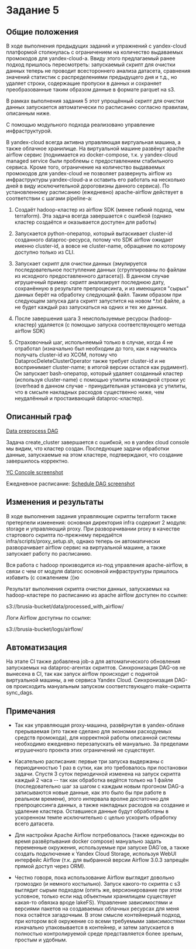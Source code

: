 # Задание 5

## Общие положения
В ходе выполнения предыдущих заданий и упражнений с yandex-cloud платформой столкнулась с ограничением на количество выдаваемых промокодов для yandex-cloud-а. Ввиду этого предлагаемый ранее подход пришлось пересмотреть: запускаемый скрипт для очистки данных теперь не проводит всестороннего анализа датасета, сравнения значений статистик с распределениями предыдущего дня и т.д., но удаляет строки, содержащие пропуски в данных и сохраняет преобразованные таким образом данные в формате parquet на s3.

В рамках выполнения задания 5 этот упрощённый скрипт для очистки данных запускается автоматически по расписанию согласно правилам, описанным ниже.

С помощью модульного подхода реализовано управление инфраструктурой.

В yandex-cloud всегда активна управляющая виртуальная машина, а также облачное хранилище. На виртуальной машине развёнут apache airflow сервис (поднимается из docker-compose, т.к. у yandex-cloud managed service были проблемы с предоставлением стабильного сервиса. Кроме того, ограничение на количество выдаваемых промокодов для yandex-cloud не позволяет развернуть airflow из инфраструктуры yandex-cloud-а и оставить его работать на несколько дней в виду исключительной дороговизны данного сервиса). По установленному расписанию (ежедневно) apache-airflow действует в соответствии с шагами pipeline-а:

1. Создаёт hadoop-кластер из airflow SDK (менее гибкий подход, чем terraform).
Эта задача всегда завершается с ошибкой (однако кластер создаётся и оказывается доступен для работы)

2. Запускается python-оператор, который вытаскивает cluster-id созданного dataproc-ресурса, потому что SDK airflow ожидает именно cluster-id, а вовсе не cluster-name, обращение по которому доступно только из CLI.

3. Запускает скрипт для очистки данных (эмулируется последовательное поступление данных (сгруппированы по файлам из исходного предоставленного датасета)). В данном случае игрушечный пример: скрипт анализирует последнюю дату, сохранённую в результате препроцесинга, и из имеющихся "сырых" данных берёт на обработку следующий файл.
Таким образом при следующем запуска дага скрипт запустится на новом *.txt файле, а не будет каждый раз запускаться на одних и тех же данных.

4. После завершения шага 3 неиспользуемые ресурсы (hadoop-кластер) удаляется (с помощью запуска соответствующего метода airflow SDK)

5. Страховочный шаг, испольняемый только в случае, когда 4 не отработал (изначально был необходим до того, как я научиалсь получать cluster-id из XCOM, потому что DataprocDeleteClusterOperator также требует cluster-id и не воспринимает cluster-name; в итогой версии остался как рудимент). Он запускает bash-оператор, который удаляет созданный кластер (используя cluster-name) с помощью утилиты командной строки yc (overhead в данном случае - принудительная установка yc утилиты, что в смсыле накладных расходов существенно ниже, чем неудалённый и простаивающий dataproc-кластер).

## Описанный граф

[Data preprocess DAG](docs/hometasks/05/data_preprocess_DAG.png)

Задача create_cluster завершается с ошибкой, но в yandex cloud console мы видим, что кластер создан. Последующие задачи обработки данные, запускаемые на этом кластере, подтверждают, что создание завершилось корректно.

[YC Concole screenshot](docs/hometasks/05/yandex_cloud_console_clusters.png)

Ежедневное расписание:
[Schedule DAG screenshot](docs/hometasks/05/airflow_dag_schkeduled.png)

## Изменения и результаты

В ходе выполнения задания управляющие скрипты terraform также претерпели изменения: основная директория infra содержит 2 модуля: storage и управляющий proxy.
При разворачивании proxy в качестве стартового скрипта по-прежнему передаётся infra/scripts/proxy_setup.sh, однако теперь он автоматичеcки разворачивает airflow сервис на виртуальной машине, а также запускает работу по расписанию.

Вся работа с hadoop производится из-под управления apache-airflow, в связи с чем от модуля dataroc основной инфраструктуры пришлось избавить (с сожалением :))ю

Результат выполнения скрипта очистки данных, запускаемых на hadoop-кластере по расписанию из apache airflow доступен по ссылке:

s3://brusia-bucket/data/processed_with_airflow/

Логи Airflow доступны по ссылке:

s3://brusia-bucket/logs/airflow/

## Автоматизация

На этапе CI также добавлена job-а для автоматического обновления запускаемых на dataproc-агентах скриптов. Синхронизация DAG-ов не вынесена в CI, так как запуск airflow происходит с поднятой виртуальной машины, а не сервиса Yandex Cloud. Синхронизация DAG-ов происходить мануальным запуском соответствующего make-скрипта sync_dags.

## Примечания

- Так как управляющая proxy-машина, развёрнутая в yandex-облаке прерываемая (это также сделано для экономии расходуемых средств промокода), для корректной работы описанной системы необходимо ежедневно перезапускать её мануально. За пределами игрушечного проекта этих ограничений не существует.

- Касательно расписания: первые три запуска выдержаны с периодичностью 1 раз в сутки, как это требовалось при постановки задачи. Спустя 3 суток периодичной изменена на запуск скрипта каждый 2 часа -- так как обработка ведётся только на 1 файле (последовательно шаг за шагом с каждым новым прогоном DAG-а записываются новые данные, как это было бы при работе в реальном времени), этого интервала вролне достаточно для препроцессинга данных, а также накладных расходов на создание и удаление кластера. Оставшиеся данные будут обработаны в ускоренном темпе исключительно с целью ускорить обработку всего датасета.

- Для настройки Apache Airflow потребовалось (также единожды во время развёртывания docker compose) мануально задать переменные окружения, используемые при запуске DAG'ов, а также создать подключение к Yandex Cloud Storage, используя WebUI интерфейс Airflow (т.к. для выбранной версии Аirflow 3.0.3 запрещён прямой доступ через ORM).

- Честно говоря, пока использование Airflow выглядит довольно громоздко (и немного костыльно). Запуск какого-то скрипта с s3 выглядит сырым подходом (опять же, версионирование при этом условное, только если над объектным хранилищем существует какая-то обвязка вроде lakeFS). Управление зависимостями и версиями пакетов на создаваемых облачных ресурсах для меня пока остаётся загадочным. В этом смысле контейнерный подход, при котором всё окружение со всеми требуемыми зависимостями изначально упаковывается в контейнер, и затем запускается в полностью контролируемой среде представляется более зрелым, простым и удобным.
